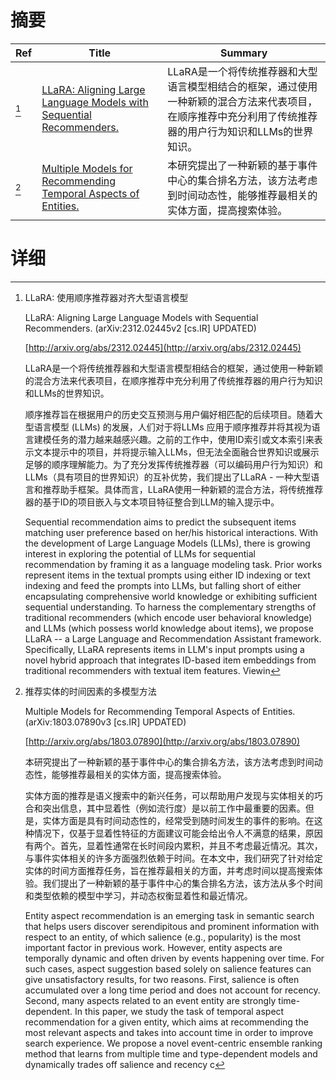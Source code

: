 # 摘要

| Ref | Title | Summary |
| --- | --- | --- |
| [^1] | [LLaRA: Aligning Large Language Models with Sequential Recommenders.](http://arxiv.org/abs/2312.02445) | LLaRA是一个将传统推荐器和大型语言模型相结合的框架，通过使用一种新颖的混合方法来代表项目，在顺序推荐中充分利用了传统推荐器的用户行为知识和LLMs的世界知识。 |
| [^2] | [Multiple Models for Recommending Temporal Aspects of Entities.](http://arxiv.org/abs/1803.07890) | 本研究提出了一种新颖的基于事件中心的集合排名方法，该方法考虑到时间动态性，能够推荐最相关的实体方面，提高搜索体验。 |

# 详细

[^1]: LLaRA: 使用顺序推荐器对齐大型语言模型

    LLaRA: Aligning Large Language Models with Sequential Recommenders. (arXiv:2312.02445v2 [cs.IR] UPDATED)

    [http://arxiv.org/abs/2312.02445](http://arxiv.org/abs/2312.02445)

    LLaRA是一个将传统推荐器和大型语言模型相结合的框架，通过使用一种新颖的混合方法来代表项目，在顺序推荐中充分利用了传统推荐器的用户行为知识和LLMs的世界知识。

    

    顺序推荐旨在根据用户的历史交互预测与用户偏好相匹配的后续项目。随着大型语言模型 (LLMs) 的发展，人们对于将LLMs 应用于顺序推荐并将其视为语言建模任务的潜力越来越感兴趣。之前的工作中，使用ID索引或文本索引来表示文本提示中的项目，并将提示输入LLMs，但无法全面融合世界知识或展示足够的顺序理解能力。为了充分发挥传统推荐器（可以编码用户行为知识）和LLMs（具有项目的世界知识）的互补优势，我们提出了LLaRA - 一种大型语言和推荐助手框架。具体而言，LLaRA使用一种新颖的混合方法，将传统推荐器的基于ID的项目嵌入与文本项目特征整合到LLM的输入提示中。

    Sequential recommendation aims to predict the subsequent items matching user preference based on her/his historical interactions. With the development of Large Language Models (LLMs), there is growing interest in exploring the potential of LLMs for sequential recommendation by framing it as a language modeling task. Prior works represent items in the textual prompts using either ID indexing or text indexing and feed the prompts into LLMs, but falling short of either encapsulating comprehensive world knowledge or exhibiting sufficient sequential understanding. To harness the complementary strengths of traditional recommenders (which encode user behavioral knowledge) and LLMs (which possess world knowledge about items), we propose LLaRA -- a Large Language and Recommendation Assistant framework. Specifically, LLaRA represents items in LLM's input prompts using a novel hybrid approach that integrates ID-based item embeddings from traditional recommenders with textual item features. Viewin
    
[^2]: 推荐实体的时间因素的多模型方法

    Multiple Models for Recommending Temporal Aspects of Entities. (arXiv:1803.07890v3 [cs.IR] UPDATED)

    [http://arxiv.org/abs/1803.07890](http://arxiv.org/abs/1803.07890)

    本研究提出了一种新颖的基于事件中心的集合排名方法，该方法考虑到时间动态性，能够推荐最相关的实体方面，提高搜索体验。

    

    实体方面的推荐是语义搜索中的新兴任务，可以帮助用户发现与实体相关的巧合和突出信息，其中显着性（例如流行度）是以前工作中最重要的因素。但是，实体方面是具有时间动态性的，经常受到随时间发生的事件的影响。在这种情况下，仅基于显着性特征的方面建议可能会给出令人不满意的结果，原因有两个。首先，显着性通常在长时间段内累积，并且不考虑最近情况。其次，与事件实体相关的许多方面强烈依赖于时间。在本文中，我们研究了针对给定实体的时间方面推荐任务，旨在推荐最相关的方面，并考虑时间以提高搜索体验。我们提出了一种新颖的基于事件中心的集合排名方法，该方法从多个时间和类型依赖的模型中学习，并动态权衡显着性和最近情况。

    Entity aspect recommendation is an emerging task in semantic search that helps users discover serendipitous and prominent information with respect to an entity, of which salience (e.g., popularity) is the most important factor in previous work. However, entity aspects are temporally dynamic and often driven by events happening over time. For such cases, aspect suggestion based solely on salience features can give unsatisfactory results, for two reasons. First, salience is often accumulated over a long time period and does not account for recency. Second, many aspects related to an event entity are strongly time-dependent. In this paper, we study the task of temporal aspect recommendation for a given entity, which aims at recommending the most relevant aspects and takes into account time in order to improve search experience. We propose a novel event-centric ensemble ranking method that learns from multiple time and type-dependent models and dynamically trades off salience and recency c
    

